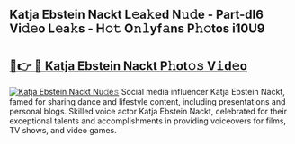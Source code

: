 ## Katja Ebstein Nackt L𝚎a𝚔ed N𝚞𝚍e - Part-dI6 Vi𝚍𝚎o L𝚎a𝚔s - H𝚘𝚝 O𝚗𝚕yf𝚊ns P𝚑𝚘tos i10U9

# <h2><a href="http://kf1wdt.oniu.top/?m=Katja+Ebstein+Nackt">🔗👉 🔴 Katja Ebstein Nackt P𝚑ot𝚘𝚜 V𝚒d𝚎o</a></h2>

[![Katja Ebstein Nackt Nu𝚍e𝚜](https://i.imgur.com/0qMVB7G.gif)](http://kf1wdt.oniu.top/?m=Katja+Ebstein+Nackt)
Social media influencer Katja Ebstein Nackt, famed for sharing dance and lifestyle content, including presentations and personal blogs. Skilled voice actor Katja Ebstein Nackt, celebrated for their exceptional talents and accomplishments in providing voiceovers for films, TV shows, and video games.  
